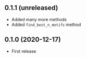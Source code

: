 ## 0.1.1 (unreleased)

- Added many more methods
- Added `find_best_n_motifs` method

## 0.1.0 (2020-12-17)

- First release
